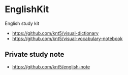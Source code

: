 # EnglishKit

English study kit

* https://github.com/knt5/visual-dictionary
* https://github.com/knt5/visual-vocabulary-notebook

## Private study note

* https://github.com/knt5/english-note
